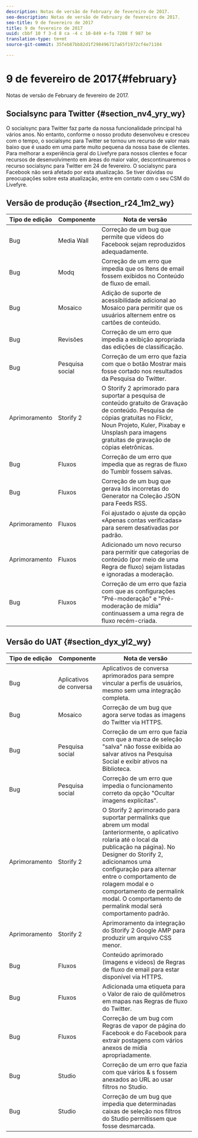 ```yaml
---
description: Notas de versão de February de fevereiro de 2017.
seo-description: Notas de versão de February de fevereiro de 2017.
seo-title: 9 de fevereiro de 2017
title: 9 de fevereiro de 2017
uuid: cbbf 10 f 3-d 8 ca -4 c 10-849 e-fa 7208 f 987 be
translation-type: tm+mt
source-git-commit: 35feb87bb82d1f298496717a65f1972cf4e71104

---
```



# 9 de fevereiro de 2017{#february}

Notas de versão de February de fevereiro de 2017.

## Socialsync para Twitter {#section_nv4_yry_wy}

O socialsync para Twitter faz parte da nossa funcionalidade principal há vários anos. No entanto, conforme o nosso produto desenvolveu e cresceu com o tempo, o socialsync para Twitter se tornou um recurso de valor mais baixo que é usado em uma parte muito pequena da nossa base de clientes. Para melhorar a experiência geral do Livefyre para nossos clientes e focar recursos de desenvolvimento em áreas do maior valor, descontinuaremos o recurso socialsync para Twitter em 24 de fevereiro. O socialsync para Facebook não será afetado por esta atualização. Se tiver dúvidas ou preocupações sobre esta atualização, entre em contato com o seu CSM do Livefyre.

## Versão de produção {#section_r24_1m2_wy}

| Tipo de edição | Componente | Nota de versão |
|--- |--- |--- |
| Bug | Media Wall | Correção de um bug que permite que vídeos do Facebook sejam reproduzidos adequadamente. |
| Bug | Modq | Correção de um erro que impedia que os Itens de email fossem exibidos no Conteúdo de fluxo de email. |
| Bug | Mosaico | Adição de suporte de acessibilidade adicional ao Mosaico para permitir que os usuários alternem entre os cartões de conteúdo. |
| Bug | Revisões | Correção de um erro que impedia a exibição apropriada das edições de classificação. |
| Bug | Pesquisa social | Correção de um erro que fazia com que o botão Mostrar mais fosse cortado nos resultados da Pesquisa do Twitter. |
| Aprimoramento | Storify 2 | O Storify 2 aprimorado para suportar a pesquisa de conteúdo gratuito de Gravação de conteúdo. Pesquisa de cópias gratuitas no Flickr, Noun Projeto, Kuler, Pixabay e Unsplash para imagens gratuitas de gravação de cópias eletrônicas. |
| Bug | Fluxos | Correção de um erro que impedia que as regras de fluxo do Tumblr fossem salvas. |
| Bug | Fluxos | Correção de um bug que gerava Ids incorretas do Generator na Coleção JSON para Feeds RSS. |
| Aprimoramento | Fluxos | Foi ajustado o ajuste da opção «Apenas contas verificadas» para serem desativadas por padrão. |
| Aprimoramento | Fluxos | Adicionado um novo recurso para permitir que categorias de conteúdo (por meio de uma Regra de fluxo) sejam listadas e ignoradas a moderação. |
| Bug | Fluxos | Correção de um erro que fazia com que as configurações &quot;Pré-moderação&quot; e &quot;Pré-moderação de mídia&quot; continuassem a uma regra de fluxo recém-criada. |

## Versão do UAT {#section_dyx_yl2_wy}

| Tipo de edição | Componente | Nota de versão |
|--- |--- |--- |
| Bug | Aplicativos de conversa | Aplicativos de conversa aprimorados para sempre vincular a perfis de usuários, mesmo sem uma integração completa. |
| Bug | Mosaico | Correção de um bug que agora serve todas as imagens do Twitter via HTTPS. |
| Bug | Pesquisa social | Correção de um erro que fazia com que a marca de seleção &quot;salva&quot; não fosse exibida ao salvar ativos na Pesquisa Social e exibir ativos na Biblioteca. |
| Bug | Pesquisa social | Correção de um erro que impedia o funcionamento correto da opção &quot;Ocultar imagens explícitas&quot;. |
| Aprimoramento | Storify 2 | O Storify 2 aprimorado para suportar permalinks que abrem um modal (anteriormente, o aplicativo rolaria até o local da publicação na página). No Designer do Storify 2, adicionamos uma configuração para alternar entre o comportamento de rolagem modal e o comportamento de permalink modal. O comportamento de permalink modal será comportamento padrão. |
| Aprimoramento | Storify 2 | Aprimoramento da integração do Storify 2 Google AMP para produzir um arquivo CSS menor. |
| Bug | Fluxos | Conteúdo aprimorado (imagens e vídeos) de Regras de fluxo de email para estar disponível via HTTPS. |
| Bug | Fluxos | Adicionada uma etiqueta para o Valor de raio de quilômetros em mapas nas Regras de fluxo do Twitter. |
| Bug | Fluxos | Correção de um bug com Regras de vapor de página do Facebook e do Facebook para extrair postagens com vários anexos de mídia apropriadamente. |
| Bug | Studio | Correção de um erro que fazia com que vários &amp; s fossem anexados ao URL ao usar filtros no Studio. |
| Bug | Studio | Correção de um bug que impedia que determinadas caixas de seleção nos filtros do Studio permitissem que fosse desmarcada. |

